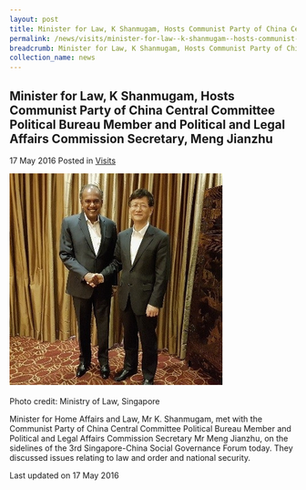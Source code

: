 ```yaml
---
layout: post
title: Minister for Law, K Shanmugam, Hosts Communist Party of China Central Committee Political Bureau Member and Political and Legal Affairs Commission Secretary, Meng Jianzhu
permalink: /news/visits/minister-for-law--k-shanmugam--hosts-communist-party-of-china-ce/
breadcrumb: Minister for Law, K Shanmugam, Hosts Communist Party of China Central Committee Political Bureau Member and Political and Legal Affairs Commission Secretary, Meng Jianzhu
collection_name: news
---
```


<style>
.image {width: 400px;}
.image img {max-width: 100%;}
</style>

Minister for Law, K Shanmugam, Hosts Communist Party of China Central Committee Political Bureau Member and Political and Legal Affairs Commission Secretary, Meng Jianzhu
---

17 May 2016 Posted in [Visits](/news/visits/)

<div class="image"><img src="/images/1463479864942.jpg/"></div><br>
Photo credit: Ministry of Law, Singapore

Minister for Home Affairs and Law, Mr K. Shanmugam, met with the Communist Party of China Central Committee Political Bureau Member and Political and Legal Affairs Commission Secretary Mr Meng Jianzhu, on the sidelines of the 3rd Singapore-China Social Governance Forum today. They discussed issues relating to law and order and national security.

<p class="right-side-updated">Last updated on 17 May 2016</p>
